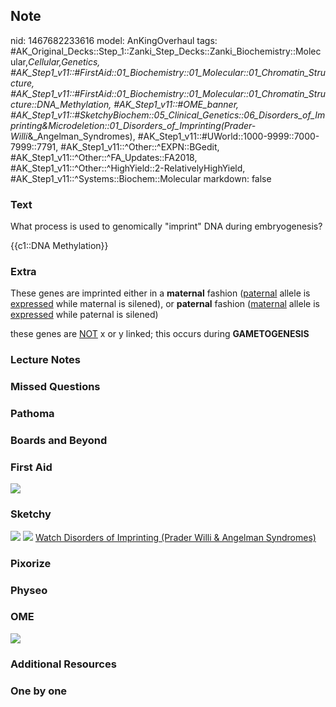 ## Note
nid: 1467682233616
model: AnKingOverhaul
tags: #AK_Original_Decks::Step_1::Zanki_Step_Decks::Zanki_Biochemistry::Molecular,_Cellular,_Genetics, #AK_Step1_v11::#FirstAid::01_Biochemistry::01_Molecular::01_Chromatin_Structure, #AK_Step1_v11::#FirstAid::01_Biochemistry::01_Molecular::01_Chromatin_Structure::DNA_Methylation, #AK_Step1_v11::#OME_banner, #AK_Step1_v11::#SketchyBiochem::05_Clinical_Genetics::06_Disorders_of_Imprinting_&_Microdeletion::01_Disorders_of_Imprinting_(Prader-Willi_&_Angelman_Syndromes), #AK_Step1_v11::#UWorld::1000-9999::7000-7999::7791, #AK_Step1_v11::^Other::^EXPN::BGedit, #AK_Step1_v11::^Other::^FA_Updates::FA2018, #AK_Step1_v11::^Other::^HighYield::2-RelativelyHighYield, #AK_Step1_v11::^Systems::Biochem::Molecular
markdown: false

### Text
What process is used to genomically "imprint" DNA during
embryogenesis?
<div>
  {{c1::DNA Methylation}}
</div>

### Extra
These genes are imprinted either in a <b>maternal</b> fashion
(<u>paternal</u> allele is <u>expressed</u> while maternal is
silened), or <b>paternal</b> fashion (<u>maternal</u> allele is
<u>expressed</u> while paternal is silened)
<div>
  these genes are <u>NOT</u> x or y linked; this occurs during
  <b>GAMETOGENESIS</b>
</div>

### Lecture Notes


### Missed Questions


### Pathoma


### Boards and Beyond


### First Aid
<img src="paste-199806173578768.jpg">

### Sketchy
<img src=
"Disorders%20of%20Imprinting%20(Prader-Willi%20&%20Angelman%20Syndromes).png">
<img src="Screen%20Shot%202022-01-30%20at%2010.08.55%20AM.png">
<a href=
"https://dashboard.sketchy.com/study/medical/courses/medical-biochemistry/units/medical-biochemistry-clinical-genetics/videos/medical-biochemistry-clinical-genetics-disorders-of-imprinting-and-microdeletion-disorders-of-imprinting-prader-willi-and-angelman-syndromes?utm_source=anki&utm_medium=partnership&utm_campaign=february_update&utm_content=medical">
Watch Disorders of Imprinting (Prader Willi & Angelman
Syndromes)</a>

### Pixorize


### Physeo


### OME
<div class="ome-widget">
  <a href="https://onlinemeded.org?ref=anki"><img src=
  "_OME_AnkiFlashcards_General_3.png"></a>
</div>

### Additional Resources


### One by one

